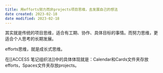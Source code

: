 ```yaml
---
title: 用efforts努力而非projects项目思维，去发展自己的想法
date created: 2023-02-18
date modified: 2023-02-18
---
```


其实就是传统的项目思维，适合有工期、协作、具体目标的事情。而努力思维，更适合个人思考的长期发展。

efforts思维，就是成长式思维。

在[[ACCESS 笔记组织法]]中的具体体现就是：Calendar和Cards文件夹存放efforts，Spaces文件夹存放projects。